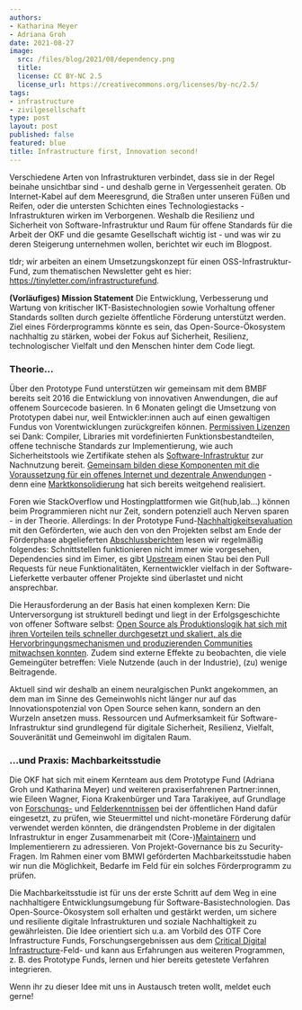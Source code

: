 ```yaml
---
authors:
- Katharina Meyer
- Adriana Groh
date: 2021-08-27
image:
  src: /files/blog/2021/08/dependency.png
  title: 
  license: CC BY-NC 2.5
  license_url: https://creativecommons.org/licenses/by-nc/2.5/
tags:
- infrastructure
- zivilgesellschaft
type: post
layout: post
published: false
featured: blue
title: Infrastructure first, Innovation second!
---
```


Verschiedene Arten von Infrastrukturen verbindet, dass sie in der Regel beinahe unsichtbar sind - und deshalb gerne in Vergessenheit geraten. Ob Internet-Kabel auf dem Meeresgrund, die Straßen unter unseren Füßen und Reifen, oder die untersten Schichten eines Technologiestacks - Infrastrukturen wirken im Verborgenen.
Weshalb die Resilienz und Sicherheit von Software-Infrastruktur und Raum für offene Standards für die Arbeit der OKF und die gesamte Gesellschaft wichtig ist - und was wir zu deren Steigerung unternehmen wollen, berichtet wir euch im Blogpost.

tldr; wir arbeiten an einem Umsetzungskonzept für einen OSS-Infrastruktur-Fund, zum thematischen Newsletter geht es hier: https://tinyletter.com/infrastructurefund. 

**(Vorläufiges) Mission Statement**
Die Entwicklung, Verbesserung und Wartung von kritischer IKT-Basistechnologien sowie Vorhaltung offener Standards sollten durch gezielte öffentliche Förderung unterstützt werden. Ziel eines Förderprogramms könnte es sein, das Open-Source-Ökosystem nachhaltig zu stärken, wobei der Fokus auf Sicherheit, Resilienz, technologischer Vielfalt und den Menschen hinter dem Code liegt.

### Theorie...
Über den Prototype Fund unterstützen wir gemeinsam mit dem BMBF bereits seit 2016 die Entwicklung von innovativen Anwendungen, die auf offenem Sourcecode basieren. In 6 Monaten gelingt die Umsetzung von Prototypen dabei nur, weil Entwickler:innen auch auf einen gewaltigen Fundus von Vorentwicklungen zurückgreifen können. [Permissiven Lizenzen](https://de.wikipedia.org/wiki/Freiz%C3%BCgige_Open-Source-Lizenz) sei Dank: Compiler, Libraries mit vordefinierten Funktionsbestandteilen, offene technische Standards zur Implementierung, wie auch Sicherheitstools wie Zertifikate stehen als [Software-Infrastruktur](https://prototypefund.de/softwareinfrastruktur/) zur Nachnutzung bereit. 
[Gemeinsam bilden diese Komponenten mit die Voraussetzung für ein offenes Internet und dezentrale Anwendungen](https://www.journalismliberty.org/publications/what-is-digital-public-infrastructure) - denn eine [Marktkonsolidierung](https://future.internetsociety.org/2019/consolidation-in-the-internet-economy/) hat sich bereits weitgehend realisiert.

Foren wie StackOverflow und Hostingplattformen wie Git(hub,lab…) können beim Programmieren nicht nur Zeit, sondern potenziell auch Nerven sparen - in der Theorie. Allerdings: In der Prototype Fund-[Nachhaltigkeitsevaluation](https://prototypefund.de/about/begleitforschung/) mit den Geförderten, wie auch den von den Projekten selbst am Ende der Förderphase abgelieferten [Abschlussberichten](https://www.tib.eu/de/suchen/?tx_tibsearch_search%5Bquery%5D=Software-Sprint&tx_tibsearch_search%5Bcnt%5D=20&tx_tibsearch_search%5Bpg%5D=1&tx_tibsearch_search%5BDlicenseModel%5D%5B0%5D=oa) lesen wir regelmäßig folgendes: Schnittstellen funktionieren nicht immer wie vorgesehen, Dependencies sind im Eimer, es gibt [Upstream](https://de.wikipedia.org/wiki/Upstream_(Softwareentwicklung)) einen Stau bei den Pull Requests für neue Funktionalitäten, Kernentwickler vielfach in der Software-Lieferkette verbauter offener Projekte sind überlastet und nicht ansprechbar. 

Die Herausforderung an der Basis hat einen komplexen Kern: Die Unterversorgung ist strukturell bedingt und liegt in der Erfolgsgeschichte von offener Software selbst: [Open Source als Produktionslogik hat sich mit ihren Vorteilen teils schneller durchgesetzt und skaliert, als die Hervorbringungsmechanismen und produzierenden Communities mitwachsen konnten](https://www.fordfoundation.org/just-matters/just-matters/posts/every-day-we-rely-on-digital-infrastructure-built-by-volunteers-what-happens-when-it-fails/). Zudem sind externe Effekte zu beobachten, die viele Gemeingüter betreffen: Viele Nutzende (auch in der Industrie), (zu) wenige Beitragende.

Aktuell sind wir deshalb an einem neuralgischen Punkt angekommen, an dem man im Sinne des Gemeinwohls nicht länger nur auf das Innovationspotenzial von Open Source sehen kann, sondern an den Wurzeln ansetzen muss. Ressourcen und Aufmerksamkeit für Software-Infrastruktur sind grundlegend für digitale Sicherheit, Resilienz, Vielfalt, Souveränität und Gemeinwohl im digitalen Raum. 

### ...und Praxis: Machbarkeitsstudie

Die OKF hat sich mit einem Kernteam aus dem Prototype Fund (Adriana Groh und Katharina Meyer) und weiteren praxiserfahrenen Partner:innen, wie Eileen Wagner, Fiona Krakenbürger und Tara Tarakiyee, auf Grundlage von [Forschungs-](https://www.fordfoundation.org/work/challenging-inequality/technology-and-society/digital-infrastructure/) und [Felderkenntnissen](https://offerman.com/en/projects/ec-projects) bei der öffentlichen Hand dafür eingesetzt, zu prüfen, wie Steuermittel und nicht-monetäre Förderung dafür verwendet werden könnten, die drängendsten Probleme in der digitalen Infrastruktur in enger Zusammenarbeit mit (Core-)[Maintainern](https://de.wikipedia.org/wiki/Maintainer) und Implementierern zu adressieren. Von Projekt-Governance bis zu Security-Fragen. Im Rahmen einer vom BMWI geförderten Machbarkeitsstudie haben wir nun die Möglichkeit, Bedarfe im Feld für ein solches Förderprogramm zu prüfen.

Die Machbarkeitsstudie ist für uns der erste Schritt auf dem Weg in eine nachhaltigere Entwicklungsumgebung für Software-Basistechnologien. Das Open-Source-Ökosystem soll erhalten und gestärkt werden, um sichere und resiliente digitale Infrastrukturen und soziale Nachhaltigkeit zu gewährleisten. Die Idee orientiert sich u.a. am Vorbild des OTF Core Infrastructure Funds, Forschungsergebnissen aus dem [Critical Digital Infrastructure](https://www.fordfoundation.org/work/challenging-inequality/technology-and-society/digital-infrastructure/strategy/)-Feld- und kann aus Erfahrungen aus weiteren Programmen, z. B. des Prototype Funds, lernen und hier bereits getestete Verfahren integrieren. 

Wenn ihr zu dieser Idee mit uns in Austausch treten wollt, meldet euch gerne!
